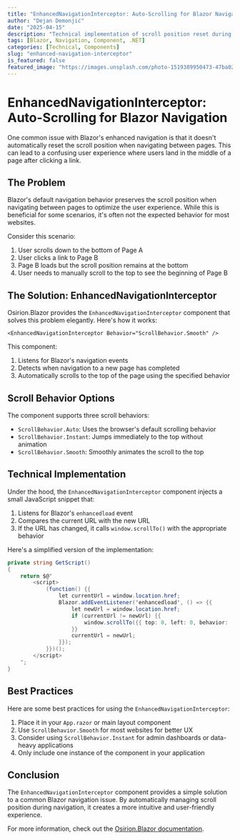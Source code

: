 ```yaml
---
title: "EnhancedNavigationInterceptor: Auto-Scrolling for Blazor Navigation"
author: "Dejan Demonjić"
date: "2025-04-15"
description: "Technical implementation of scroll position reset during Blazor navigation using the EnhancedNavigationInterceptor component."
tags: [Blazor, Navigation, Component, .NET]
categories: [Technical, Components]
slug: "enhanced-navigation-interceptor"
is_featured: false
featured_image: "https://images.unsplash.com/photo-1519389950473-47ba0277781c?auto=format&fit=crop&q=80&w=2070&ixlib=rb-4.0.3"
---
```


# EnhancedNavigationInterceptor: Auto-Scrolling for Blazor Navigation

One common issue with Blazor's enhanced navigation is that it doesn't automatically reset the scroll position when navigating between pages. This can lead to a confusing user experience where users land in the middle of a page after clicking a link.

## The Problem

Blazor's default navigation behavior preserves the scroll position when navigating between pages to optimize the user experience. While this is beneficial for some scenarios, it's often not the expected behavior for most websites.

Consider this scenario:
1. User scrolls down to the bottom of Page A
2. User clicks a link to Page B
3. Page B loads but the scroll position remains at the bottom
4. User needs to manually scroll to the top to see the beginning of Page B

## The Solution: EnhancedNavigationInterceptor

Osirion.Blazor provides the `EnhancedNavigationInterceptor` component that solves this problem elegantly. Here's how it works:

```razor
<EnhancedNavigationInterceptor Behavior="ScrollBehavior.Smooth" />
```

This component:
1. Listens for Blazor's navigation events
2. Detects when navigation to a new page has completed
3. Automatically scrolls to the top of the page using the specified behavior

## Scroll Behavior Options

The component supports three scroll behaviors:

- `ScrollBehavior.Auto`: Uses the browser's default scrolling behavior
- `ScrollBehavior.Instant`: Jumps immediately to the top without animation
- `ScrollBehavior.Smooth`: Smoothly animates the scroll to the top

## Technical Implementation

Under the hood, the `EnhancedNavigationInterceptor` component injects a small JavaScript snippet that:

1. Listens for Blazor's `enhancedload` event
2. Compares the current URL with the new URL
3. If the URL has changed, it calls `window.scrollTo()` with the appropriate behavior

Here's a simplified version of the implementation:

```csharp
private string GetScript()
{
    return $@"
        <script>
            (function() {{
                let currentUrl = window.location.href;
                Blazor.addEventListener('enhancedload', () => {{
                    let newUrl = window.location.href;
                    if (currentUrl != newUrl) {{
                        window.scrollTo({{ top: 0, left: 0, behavior: '{BehaviorString}' }});
                    }}
                    currentUrl = newUrl;
                }});
            }})();
        </script>
    ";
}
```

## Best Practices

Here are some best practices for using the `EnhancedNavigationInterceptor`:

1. Place it in your `App.razor` or main layout component
2. Use `ScrollBehavior.Smooth` for most websites for better UX
3. Consider using `ScrollBehavior.Instant` for admin dashboards or data-heavy applications
4. Only include one instance of the component in your application

## Conclusion

The `EnhancedNavigationInterceptor` component provides a simple solution to a common Blazor navigation issue. By automatically managing scroll position during navigation, it creates a more intuitive and user-friendly experience.

For more information, check out the [Osirion.Blazor documentation](https://github.com/obrana-boranija/Osirion.Blazor).